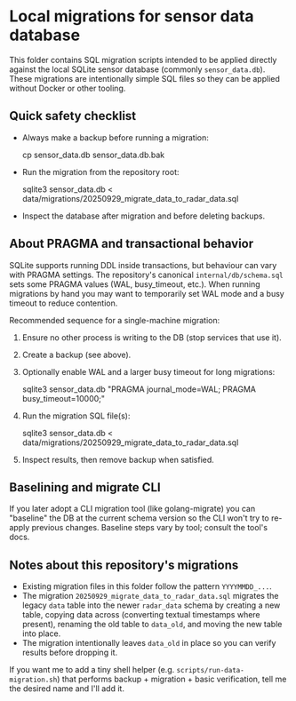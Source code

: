 Local migrations for sensor data database
======================================

This folder contains SQL migration scripts intended to be applied directly
against the local SQLite sensor database (commonly `sensor_data.db`). These
migrations are intentionally simple SQL files so they can be applied without
Docker or other tooling.

Quick safety checklist
----------------------

- Always make a backup before running a migration:

  cp sensor_data.db sensor_data.db.bak

- Run the migration from the repository root:

  sqlite3 sensor_data.db < data/migrations/20250929_migrate_data_to_radar_data.sql

- Inspect the database after migration and before deleting backups.

About PRAGMA and transactional behavior
--------------------------------------

SQLite supports running DDL inside transactions, but behaviour can vary with
PRAGMA settings. The repository's canonical `internal/db/schema.sql` sets some
PRAGMA values (WAL, busy_timeout, etc.). When running migrations by hand you
may want to temporarily set WAL mode and a busy timeout to reduce contention.

Recommended sequence for a single-machine migration:

1. Ensure no other process is writing to the DB (stop services that use it).
2. Create a backup (see above).
3. Optionally enable WAL and a larger busy timeout for long migrations:

   sqlite3 sensor_data.db "PRAGMA journal_mode=WAL; PRAGMA busy_timeout=10000;"

4. Run the migration SQL file(s):

   sqlite3 sensor_data.db < data/migrations/20250929_migrate_data_to_radar_data.sql

5. Inspect results, then remove backup when satisfied.

Baselining and migrate CLI
--------------------------

If you later adopt a CLI migration tool (like golang-migrate) you can "baseline"
the DB at the current schema version so the CLI won't try to re-apply previous
changes. Baseline steps vary by tool; consult the tool's docs.

Notes about this repository's migrations
---------------------------------------

- Existing migration files in this folder follow the pattern `YYYYMMDD_...`.
- The migration `20250929_migrate_data_to_radar_data.sql` migrates the legacy
  `data` table into the newer `radar_data` schema by creating a new table,
  copying data across (converting textual timestamps where present), renaming
  the old table to `data_old`, and moving the new table into place.
- The migration intentionally leaves `data_old` in place so you can verify
  results before dropping it.

If you want me to add a tiny shell helper (e.g. `scripts/run-data-migration.sh`)
that performs backup + migration + basic verification, tell me the desired
name and I'll add it.
